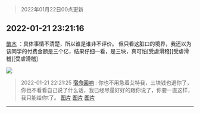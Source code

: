 > 2022年01月22日00点更新
<link rel="stylesheet" href="https://cdn.jsdelivr.net/gh/taotie6/sampleJSON@main/css/photo_show.css">
<meta name="referrer" content="no-referrer" />


 ## 2022-01-21 23:21:16 

 [㪚木](https://www.coolapk.com/feed/32996844?shareKey=ODkzMjA5ZDA3YTk4NjFlYWQ4YjY~) ：具体事情不清楚，所以谁是谁非不评价。
但只看这脏口的境界，我还以为该同学的付费金额是三个亿，结果仔细一看，是三块，真可怕[受虐滑稽][受虐滑稽][受虐滑稽] 

<div class="album">
<img class="img-item" src="http://image.coolapk.com/feed/2022/0121/23/1081091_065d1ae0_8475_4953_515@1080x932.png" />
</div>

> 2022-01-21 22:21:25 
> [宿命回响](https://www.coolapk.com/feed/32995384?shareKey=ODJiNTcwYjJjOGNhNjFlYWQ4YjY~) : 你也不用急着艾特我，三块钱也退你了，你也不看看自己说了什么话，我已经尽量好好的跟你说了，你要一直这样，我只能给你t了。 
[图片](http://image.coolapk.com/feed/2022/0121/22/3197890_1f2f4dbd_4882_995_411@1080x2400.jpeg)
[图片](http://image.coolapk.com/feed/2022/0121/22/3197890_10e1670f_4882_9955_639@1080x5631.jpeg)
[图片](http://image.coolapk.com/feed/2022/0121/22/3197890_8a167853_4882_9968_976@864x1920.jpeg)

 ------- 

